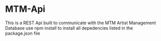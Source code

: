 # MTM-Api
This is a REST Api built to communicate with the MTM Artist Management Database
use npm install to install all depedencies listed in the package.json file
